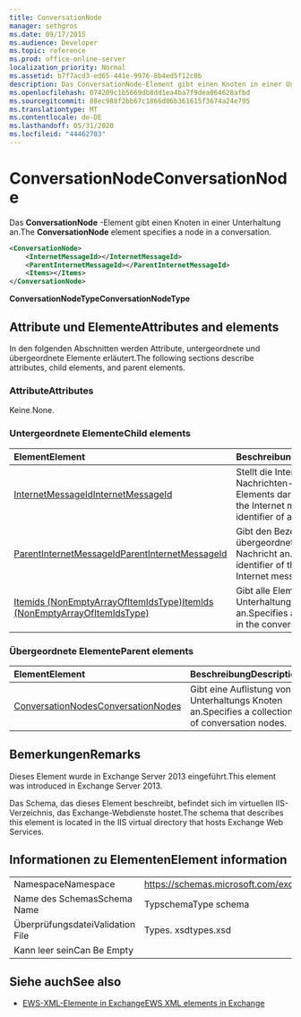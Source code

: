 ```yaml
---
title: ConversationNode
manager: sethgros
ms.date: 09/17/2015
ms.audience: Developer
ms.topic: reference
ms.prod: office-online-server
localization_priority: Normal
ms.assetid: b7f7acd3-ed65-441e-9976-8b4ed5f12c0b
description: Das ConversationNode-Element gibt einen Knoten in einer Unterhaltung an.
ms.openlocfilehash: 074209c1b5669db8dd1ea4ba7f9dea064628afbd
ms.sourcegitcommit: 88ec988f2bb67c1866d06b361615f3674a24e795
ms.translationtype: MT
ms.contentlocale: de-DE
ms.lasthandoff: 05/31/2020
ms.locfileid: "44462703"
---
```

# <a name="conversationnode"></a><span data-ttu-id="ac255-103">ConversationNode</span><span class="sxs-lookup"><span data-stu-id="ac255-103">ConversationNode</span></span>

<span data-ttu-id="ac255-104">Das **ConversationNode** -Element gibt einen Knoten in einer Unterhaltung an.</span><span class="sxs-lookup"><span data-stu-id="ac255-104">The **ConversationNode** element specifies a node in a conversation.</span></span> 
  
```XML
<ConversationNode>
    <InternetMessageId></InternetMessageId>
    <ParentInternetMessageId></ParentInternetMessageId>
    <Items></Items>
</ConversationNode>
```

 <span data-ttu-id="ac255-105">**ConversationNodeType**</span><span class="sxs-lookup"><span data-stu-id="ac255-105">**ConversationNodeType**</span></span>
## <a name="attributes-and-elements"></a><span data-ttu-id="ac255-106">Attribute und Elemente</span><span class="sxs-lookup"><span data-stu-id="ac255-106">Attributes and elements</span></span>

<span data-ttu-id="ac255-107">In den folgenden Abschnitten werden Attribute, untergeordnete und übergeordnete Elemente erläutert.</span><span class="sxs-lookup"><span data-stu-id="ac255-107">The following sections describe attributes, child elements, and parent elements.</span></span>
  
### <a name="attributes"></a><span data-ttu-id="ac255-108">Attribute</span><span class="sxs-lookup"><span data-stu-id="ac255-108">Attributes</span></span>

<span data-ttu-id="ac255-109">Keine.</span><span class="sxs-lookup"><span data-stu-id="ac255-109">None.</span></span>
  
### <a name="child-elements"></a><span data-ttu-id="ac255-110">Untergeordnete Elemente</span><span class="sxs-lookup"><span data-stu-id="ac255-110">Child elements</span></span>

|<span data-ttu-id="ac255-111">**Element**</span><span class="sxs-lookup"><span data-stu-id="ac255-111">**Element**</span></span>|<span data-ttu-id="ac255-112">**Beschreibung**</span><span class="sxs-lookup"><span data-stu-id="ac255-112">**Description**</span></span>|
|:-----|:-----|
|[<span data-ttu-id="ac255-113">InternetMessageId</span><span class="sxs-lookup"><span data-stu-id="ac255-113">InternetMessageId</span></span>](internetmessageid.md) <br/> |<span data-ttu-id="ac255-114">Stellt die Internet Nachrichten-ID eines Elements dar.</span><span class="sxs-lookup"><span data-stu-id="ac255-114">Represents the Internet message identifier of an item.</span></span>  <br/> |
|[<span data-ttu-id="ac255-115">ParentInternetMessageId</span><span class="sxs-lookup"><span data-stu-id="ac255-115">ParentInternetMessageId</span></span>](parentinternetmessageid.md) <br/> |<span data-ttu-id="ac255-116">Gibt den Bezeichner der übergeordneten Internet Nachricht an.</span><span class="sxs-lookup"><span data-stu-id="ac255-116">Specifies the identifier of the parent Internet message.</span></span>  <br/> |
|[<span data-ttu-id="ac255-117">Itemids (NonEmptyArrayOfItemIdsType)</span><span class="sxs-lookup"><span data-stu-id="ac255-117">ItemIds (NonEmptyArrayOfItemIdsType)</span></span>](itemids-nonemptyarrayofitemidstype.md) <br/> |<span data-ttu-id="ac255-118">Gibt alle Elemente im Unterhaltungs Knoten an.</span><span class="sxs-lookup"><span data-stu-id="ac255-118">Specifies all the items in the conversation node.</span></span>  <br/> |
   
### <a name="parent-elements"></a><span data-ttu-id="ac255-119">Übergeordnete Elemente</span><span class="sxs-lookup"><span data-stu-id="ac255-119">Parent elements</span></span>

|<span data-ttu-id="ac255-120">**Element**</span><span class="sxs-lookup"><span data-stu-id="ac255-120">**Element**</span></span>|<span data-ttu-id="ac255-121">**Beschreibung**</span><span class="sxs-lookup"><span data-stu-id="ac255-121">**Description**</span></span>|
|:-----|:-----|
|[<span data-ttu-id="ac255-122">ConversationNodes</span><span class="sxs-lookup"><span data-stu-id="ac255-122">ConversationNodes</span></span>](conversationnodes.md) <br/> |<span data-ttu-id="ac255-123">Gibt eine Auflistung von Unterhaltungs Knoten an.</span><span class="sxs-lookup"><span data-stu-id="ac255-123">Specifies a collection of conversation nodes.</span></span>  <br/> |
   
## <a name="remarks"></a><span data-ttu-id="ac255-124">Bemerkungen</span><span class="sxs-lookup"><span data-stu-id="ac255-124">Remarks</span></span>

<span data-ttu-id="ac255-125">Dieses Element wurde in Exchange Server 2013 eingeführt.</span><span class="sxs-lookup"><span data-stu-id="ac255-125">This element was introduced in Exchange Server 2013.</span></span>
  
<span data-ttu-id="ac255-126">Das Schema, das dieses Element beschreibt, befindet sich im virtuellen IIS-Verzeichnis, das Exchange-Webdienste hostet.</span><span class="sxs-lookup"><span data-stu-id="ac255-126">The schema that describes this element is located in the IIS virtual directory that hosts Exchange Web Services.</span></span>
  
## <a name="element-information"></a><span data-ttu-id="ac255-127">Informationen zu Elementen</span><span class="sxs-lookup"><span data-stu-id="ac255-127">Element information</span></span>

|||
|:-----|:-----|
|<span data-ttu-id="ac255-128">Namespace</span><span class="sxs-lookup"><span data-stu-id="ac255-128">Namespace</span></span>  <br/> |https://schemas.microsoft.com/exchange/services/2006/types  <br/> |
|<span data-ttu-id="ac255-129">Name des Schemas</span><span class="sxs-lookup"><span data-stu-id="ac255-129">Schema Name</span></span>  <br/> |<span data-ttu-id="ac255-130">Typschema</span><span class="sxs-lookup"><span data-stu-id="ac255-130">Type schema</span></span>  <br/> |
|<span data-ttu-id="ac255-131">Überprüfungsdatei</span><span class="sxs-lookup"><span data-stu-id="ac255-131">Validation File</span></span>  <br/> |<span data-ttu-id="ac255-132">Types. xsd</span><span class="sxs-lookup"><span data-stu-id="ac255-132">types.xsd</span></span>  <br/> |
|<span data-ttu-id="ac255-133">Kann leer sein</span><span class="sxs-lookup"><span data-stu-id="ac255-133">Can Be Empty</span></span>  <br/> ||
   
## <a name="see-also"></a><span data-ttu-id="ac255-134">Siehe auch</span><span class="sxs-lookup"><span data-stu-id="ac255-134">See also</span></span>



- [<span data-ttu-id="ac255-135">EWS-XML-Elemente in Exchange</span><span class="sxs-lookup"><span data-stu-id="ac255-135">EWS XML elements in Exchange</span></span>](ews-xml-elements-in-exchange.md)

